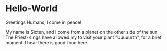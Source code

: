 # Hello-World
Greetings Humans, I come in peace!

My name is Sixten, and I come from a planet on the other side of the sun.
The Priest-Kings have allowed my to visit your plant "Uuuuurth", for a brief moment.
I hear there is good food here.
